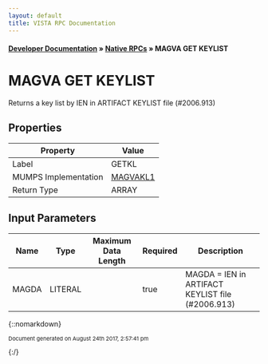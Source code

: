 ```yaml
---
layout: default
title: VISTA RPC Documentation
---
```


#### [Developer Documentation](../index) &#187; [Native RPCs](TableOfContents) &#187; MAGVA GET KEYLIST<br/>
# MAGVA GET KEYLIST

 Returns a key list by IEN in ARTIFACT KEYLIST file (#2006.913)

## Properties

Property | Value
--- | ---
Label | GETKL
MUMPS Implementation | [MAGVAKL1](http://code.osehra.org/dox/Routine_MAGVAKL1_source.html)
Return Type | ARRAY


## Input Parameters

Name | Type | Maximum Data Length | Required | Description
--- | --- | --- | --- | ---
MAGDA | LITERAL |  | true | MAGDA &#x3D; IEN in ARTIFACT KEYLIST file (#2006.913)



{::nomarkdown} <br/><p style="font-size: 11px">Document generated on August 24th 2017, 2:57:41 pm</p>{:/}
